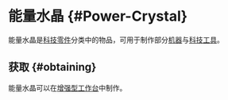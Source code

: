 # 能量水晶 {#Power-Crystal}

能量水晶是[科技零件](/Technical-Components)分类中的物品，可用于制作部分[机器](/Electric-Machines)与[科技工具](/Technical-Gadgets)。

## 获取 {#obtaining}

能量水晶可以在[增强型工作台](/Enhanced-Crafting-Table)中制作。
